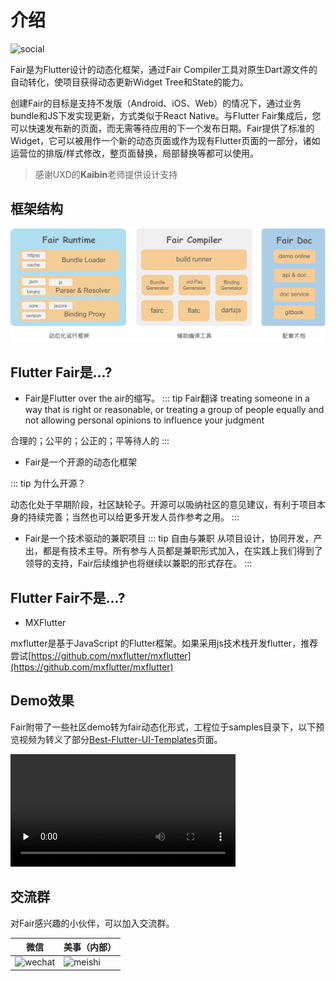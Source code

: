# 介绍

![social](./assets/social.png)

Fair是为Flutter设计的动态化框架，通过Fair Compiler工具对原生Dart源文件的自动转化，使项目获得动态更新Widget Tree和State的能力。

创建Fair的目标是支持不发版（Android、iOS、Web）的情况下，通过业务bundle和JS下发实现更新，方式类似于React Native。与Flutter Fair集成后，您可以快速发布新的页面，而无需等待应用的下一个发布日期。Fair提供了标准的Widget，它可以被用作一个新的动态页面或作为现有Flutter页面的一部分，诸如运营位的排版/样式修改，整页面替换，局部替换等都可以使用。

> 感谢UXD的**Kaibin**老师提供设计支持

## 框架结构

![fair architecture](./assets/fair.png)

## Flutter Fair是...?
- Fair是Flutter over the air的缩写。
::: tip Fair翻译
treating someone in a way that is right or reasonable, or treating a group of people equally and not allowing personal opinions to influence your judgment

合理的；公平的；公正的；平等待人的
:::

- Fair是一个开源的动态化框架

::: tip 为什么开源？

动态化处于早期阶段，社区缺轮子。开源可以吸纳社区的意见建议，有利于项目本身的持续完善；当然也可以给更多开发人员作参考之用。
:::

- Fair是一个技术驱动的兼职项目
::: tip 自由与兼职
从项目设计，协同开发，产出，都是有技术主导。所有参与人员都是兼职形式加入，在实践上我们得到了领导的支持，Fair后续维护也将继续以兼职的形式存在。
:::

## Flutter Fair不是...?

* MXFlutter

mxflutter是基于JavaScript 的Flutter框架。如果采用js技术栈开发flutter，推荐尝试[https://github.com/mxflutter/mxflutter](https://github.com/mxflutter/mxflutter)

## Demo效果
Fair附带了一些社区demo转为fair动态化形式，工程位于samples目录下，以下预览视频为转义了部分[Best-Flutter-UI-Templates](https://github.com/mitesh77/Best-Flutter-UI-Templates)页面。

<video width="360" height="auto" loop="loop" controls="" preload="none">
  <source src="/bestui.mp4" type="video/mp4">
  您的浏览器不支持 video 标签。
</video>

## 交流群
对Fair感兴趣的小伙伴，可以加入交流群。

| 微信                         | 美事（内部）                 |
| ---------------------------- | ---------------------------- |
| ![wechat](./assets/wechat.png) | ![meishi](./assets/meishi.jpg) |